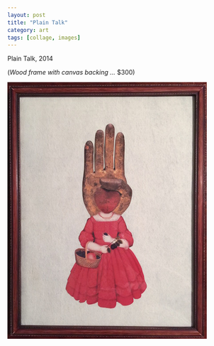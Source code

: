 ```yaml
---
layout: post
title: "Plain Talk"
category: art
tags: [collage, images]
---
```

Plain Talk, 2014

(*Wood frame with canvas backing ...* $300)

[![](/assets/plaintalk_.jpg)](/assets/plaintalk.jpg) 


